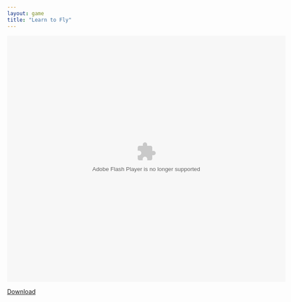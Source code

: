```yaml
---
layout: game
title: "Learn to Fly"
---
```


<object width="100" height="100">
    <embed src="LearnToFly.swf" flashvars="" base="" quality="high" allowscriptaccess="always" allowfullscreen="true" bgcolor="" wmode="window" width="650" height="575" type="application/x-shockwave-flash" pluginspage="http://www.macromedia.com/go/getflashplayer">
</object>

<br>

<a href="LearnToFly.swf" download class="btn btn-secondary">Download</a>
